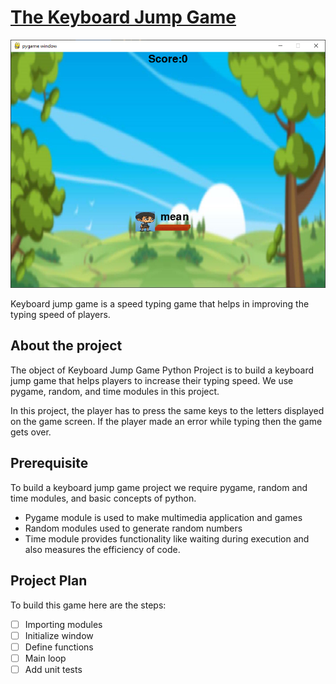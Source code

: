 # [The Keyboard Jump Game](https://data-flair.training/blogs/keyboard-jump-game-in-python/)

![img.png](img.png)

Keyboard jump game is a speed typing game that helps in improving the typing 
speed of players.

## About the project

The object of Keyboard Jump Game Python Project is to build a keyboard jump 
game that helps players to increase their typing speed. We use pygame, 
random, and time modules in this project.

In this project, the player has to press the same keys to the letters 
displayed on the game screen. If the player made an error while typing then 
the game gets over.

## Prerequisite

To build a keyboard jump game project we require pygame, random and time 
modules, and basic concepts of python.

- Pygame module is used to make multimedia application and games
- Random modules used to generate random numbers
- Time module provides functionality like waiting during execution and also 
   measures the efficiency of code.

## Project Plan

To build this game here are the steps:

- [ ] Importing modules
- [ ] Initialize window
- [ ] Define functions
- [ ] Main loop
- [ ] Add unit tests

